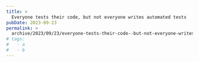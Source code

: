 ```yaml
---
title: >
  Everyone tests their code, but not everyone writes automated tests
pubDate: 2023-09-23
permalink: >
  archive/2023/09/23/everyone-tests-their-code--but-not-everyone-writes-automated-tests
# tags:
#   - a
#   - b
---
```

